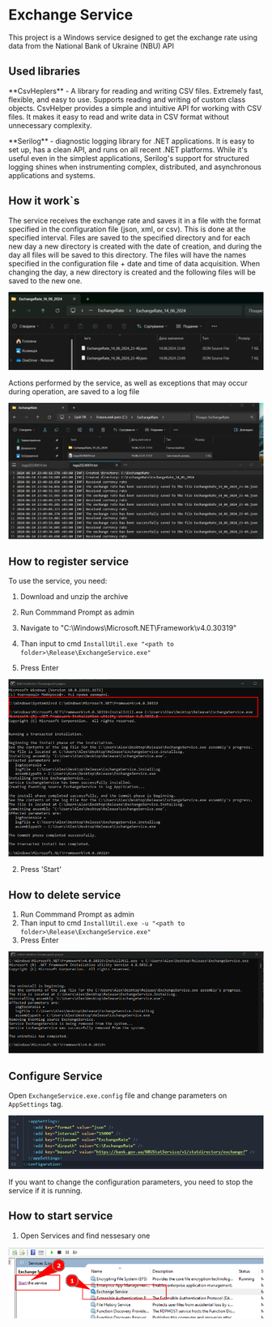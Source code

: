 # Exchange Service

<p>This project is a Windows service designed to get 
the exchange rate using data from the National
Bank of Ukraine (NBU) API </p>

## Used libraries

 <p> **CsvHeplers** - A library for reading and writing CSV files. Extremely fast, flexible, and easy to use. Supports reading and writing of custom class objects. CsvHelper provides a simple and intuitive API for working with CSV files. It makes it easy to read and write data in CSV format without unnecessary complexity.</p>
 <p> **Serilog** - diagnostic logging library for .NET applications. It is easy to set up, has a clean API, and runs on all recent .NET platforms. While it's useful even in the simplest applications, Serilog's support for structured logging shines when instrumenting complex, distributed, and asynchronous applications and systems.</p>
    
## How it work`s

<p>The service receives the exchange rate and saves it in a file with the format specified in the configuration file (json, xml, or csv). This is done at the specified interval. Files are saved to the specified directory and for each new day a new directory is created with the date of creation, and during the day all files will be saved to this directory. The files will have the names specified in the configuration file + date and time of data acquisition. When changing the day, a new directory is created and the following files will be saved to the new one.</p>

![](img/exchangerates.png)

<p>Actions performed by the service, as well as exceptions that may occur during operation, are saved to a log file</p>

![](img/logs.png)

## How to register service

To use the service, you need:

1. Download and unzip the archive

2. Run Commmand Prompt as admin
3. Navigate to "C:\Windows\Microsoft.NET\Framework\v4.0.30319"
4. Than input to cmd
   `InstallUtil.exe "<path to folder>\Release\ExchangeService.exe"`
5. Press Enter

![](img/register_service.png)

2. Press 'Start'

## How to delete service

1. Run Commmand Prompt as admin
2. Than input to cmd
   `InstallUtil.exe -u "<path to folder>\Release\ExchangeService.exe"`
3. Press Enter

![](img/delete_service.png)

## Configure Service

Open `ExchangeService.exe.config` file and change parameters on `AppSettings` tag.

![](img/config.png)

If you want to change the configuration parameters, you need to stop the service if it is running.

## How to start service

1. Open Services and find nessesary one

![](img/start_service.png)
